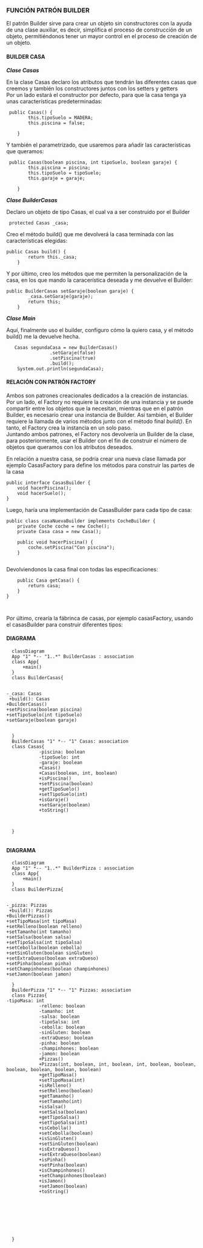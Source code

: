 ### FUNCIÓN PATRÓN  BUILDER
El patrón Builder sirve para crear un objeto sin constructores con la ayuda de una
clase auxiliar, es decir, simplifica el proceso de construcción de un objeto, permitiéndonos
tener un mayor control en el proceso de creación
de un objeto.

#### BUILDER CASA

***Clase Casas***

En la clase Casas declaro los atributos que tendrán las diferentes
casas que creemos y también los constructores juntos con los setters y getters
<br>Por un lado estará el constructor por defecto,
para que la casa tenga ya unas características
predeterminadas:

```
 public Casas() {
        this.tipoSuelo = MADERA;
        this.piscina = false;

    }   
```   
Y también el parametrizado, que usaremos
para añadir las características que queramos:
```
 public Casas(boolean piscina, int tipoSuelo, boolean garaje) {
        this.piscina = piscina;
        this.tipoSuelo = tipoSuelo;
        this.garaje = garaje;

    }  
```  

***Clase BuilderCasas***

Declaro un objeto de tipo Casas, el cual
va a ser construido por el Builder
```
 protected Casas _casa;
 ```

Creo el método build() que me devolverá la casa terminada
con las características elegidas:

```
public Casas build() {
        return this._casa;
    }
 ```

Y por último, creo los métodos que me permiten
la personalización de la casa, en los que
mando la caracerística deseada y me devuelve el Builder:
```
public BuilderCasas setGaraje(boolean garaje) {
        _casa.setGaraje(garaje);
        return this;
    }

```
***Clase Main***

Aquí, finalmente uso el builder,
configuro cómo la quiero casa,
y el método build() me la devuelve hecha.


```
   Casas segundaCasa = new BuilderCasas()
                .setGaraje(false)
                .setPiscina(true)
                .build();
    System.out.println(segundaCasa);

```



#### RELACIÓN CON PATRÓN FACTORY
Ambos son patrones creacionales dedicados a la creación
de instancias. <br>Por un lado, el Factory no requiere la
creación de una instancia y se puede compartir entre los
objetos que la necesitan, mientras que en el patrón
Builder, es necesario crear una instancia de Builder. 
Así también, el Builder requiere la llamada de 
varios métodos junto con el método final *build()*. En tanto, el Factory crea la instancia en un solo paso.<br>
Juntando ambos patrones, el Factory nos devolvería 
un Builder de la clase, para posteriormente,
usar el Builder con el fin de construir el número
de objetos que queramos con los atributos deseados.

En relación a nuestra casa, se podría crear una nueva clase
llamada por ejemplo CasasFactory para define los métodos
para construir las partes de la casa
```
public interface CasasBuilder {
    void hacerPiscina();
    void hacerSuelo();
}

```
Luego, haría una implementación de CasasBuilder para cada tipo de casa:

```
public class casaNuevaBuilder implements CocheBuilder {
    private Coche coche = new Coche();
    private Casa casa = new Casa();

    public void hacerPiscina() {
        coche.setPiscina("Con piscina");
    }
    
```
Devolviendonos la casa final con todas las especificaciones:

```
    public Casa getCasa() {
        return casa;
    }
}

    
```

Por último, crearía la fábrinca de casas, por ejemplo casasFactory, usando
el casasBuilder para construir diferentes tipos:


#### DIAGRAMA

```mermaid
  classDiagram
  App "1" *-- "1..*" BuilderCasas : association
  class App{
      +main()
  }
  class BuilderCasas{
            
             
-_casa: Casas
 +build(): Casas
+BuilderCasas()
+setPiscina(boolean piscina)
+setTipoSuelo(int tipoSuelo)
+setGaraje(boolean garaje)


  }
  BuilderCasas "1" *-- "1" Casas: association
  class Casas{
            -piscina: boolean
            -tipoSuelo: int
            -garaje: boolean
            +Casas()
            +Casas(boolean, int, boolean)
            +isPiscina()
            +setPiscina(boolean)
            +getTipoSuelo()
            +setTipoSuelo(int)
            +isGaraje()
            +setGaraje(boolean)           
            +toString()


  
  }
  
```

#### DIAGRAMA

```mermaid
  classDiagram
  App "1" *-- "1..*" BuilderPizza : association
  class App{
      +main()
  }
  class BuilderPizza{
            
             
-_pizza: Pizzas
 +build(): Pizzas
+BuilderPizzas()
+setTipoMasa(int tipoMasa)
+setRelleno(boolean relleno)
+setTamanho(int tamanho)
+setSalsa(boolean salsa)
+setTipoSalsa(int tipoSalsa)
+setCebolla(boolean cebolla)
+setSinGluten(boolean sinGluten)
+setExtraQueso(boolean extraQueso)
+setPinha(boolean pinha)
+setChampinhones(boolean champinhones)
+setJamon(boolean jamon)

  }
  BuilderPizza "1" *-- "1" Pizzas: association
  class Pizzas{
-tipoMasa: int
            -relleno: boolean
            -tamanho: int
            -salsa: boolean
            -tipoSalsa: int
            -cebolla: boolean
            -sinGluten: boolean
            -extraQueso: boolean
            -pinha: boolean
            -champinhones: boolean
            -jamon: boolean
            +Pizzas()
            +Pizzas(int, boolean, int, boolean, int, boolean, boolean, boolean, boolean, boolean, boolean)
            +getTipoMasa()
            +setTipoMasa(int)
            +isRelleno()
            +setRelleno(boolean)
            +getTamanho()
            +setTamanho(int)
            +isSalsa()
            +setSalsa(boolean)
            +getTipoSalsa()
            +setTipoSalsa(int)
            +isCebolla()
            +setCebolla(boolean)
            +isSinGluten()
            +setSinGluten(boolean)
            +isExtraQueso()
            +setExtraQueso(boolean)
            +isPinha()
            +setPinha(boolean)
            +isChampinhones()
            +setChampinhones(boolean)
            +isJamon()
            +setJamon(boolean)
            +toString()






  
  
  }
  
```

